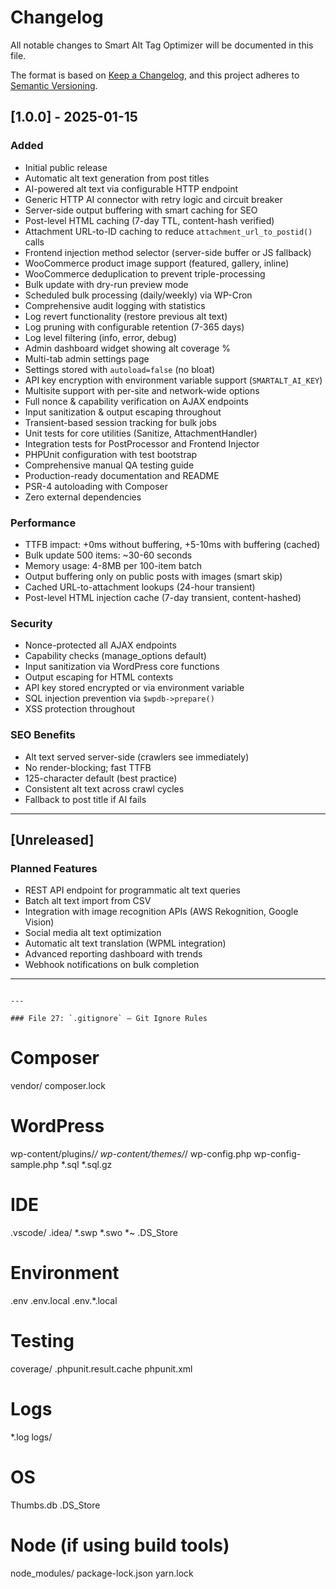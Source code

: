 # Changelog

All notable changes to Smart Alt Tag Optimizer will be documented in this file.

The format is based on [Keep a Changelog](https://keepachangelog.com/en/1.0.0/),
and this project adheres to [Semantic Versioning](https://semver.org/spec/v2.0.0.html).

## [1.0.0] - 2025-01-15

### Added
- Initial public release
- Automatic alt text generation from post titles
- AI-powered alt text via configurable HTTP endpoint
- Generic HTTP AI connector with retry logic and circuit breaker
- Server-side output buffering with smart caching for SEO
- Post-level HTML caching (7-day TTL, content-hash verified)
- Attachment URL-to-ID caching to reduce `attachment_url_to_postid()` calls
- Frontend injection method selector (server-side buffer or JS fallback)
- WooCommerce product image support (featured, gallery, inline)
- WooCommerce deduplication to prevent triple-processing
- Bulk update with dry-run preview mode
- Scheduled bulk processing (daily/weekly) via WP-Cron
- Comprehensive audit logging with statistics
- Log revert functionality (restore previous alt text)
- Log pruning with configurable retention (7-365 days)
- Log level filtering (info, error, debug)
- Admin dashboard widget showing alt coverage %
- Multi-tab admin settings page
- Settings stored with `autoload=false` (no bloat)
- API key encryption with environment variable support (`SMARTALT_AI_KEY`)
- Multisite support with per-site and network-wide options
- Full nonce & capability verification on AJAX endpoints
- Input sanitization & output escaping throughout
- Transient-based session tracking for bulk jobs
- Unit tests for core utilities (Sanitize, AttachmentHandler)
- Integration tests for PostProcessor and Frontend Injector
- PHPUnit configuration with test bootstrap
- Comprehensive manual QA testing guide
- Production-ready documentation and README
- PSR-4 autoloading with Composer
- Zero external dependencies

### Performance
- TTFB impact: +0ms without buffering, +5-10ms with buffering (cached)
- Bulk update 500 items: ~30-60 seconds
- Memory usage: 4-8MB per 100-item batch
- Output buffering only on public posts with images (smart skip)
- Cached URL-to-attachment lookups (24-hour transient)
- Post-level HTML injection cache (7-day transient, content-hashed)

### Security
- Nonce-protected all AJAX endpoints
- Capability checks (manage_options default)
- Input sanitization via WordPress core functions
- Output escaping for HTML contexts
- API key stored encrypted or via environment variable
- SQL injection prevention via `$wpdb->prepare()`
- XSS protection throughout

### SEO Benefits
- Alt text served server-side (crawlers see immediately)
- No render-blocking; fast TTFB
- 125-character default (best practice)
- Consistent alt text across crawl cycles
- Fallback to post title if AI fails

---

## [Unreleased]

### Planned Features
- REST API endpoint for programmatic alt text queries
- Batch alt text import from CSV
- Integration with image recognition APIs (AWS Rekognition, Google Vision)
- Social media alt text optimization
- Automatic alt text translation (WPML integration)
- Advanced reporting dashboard with trends
- Webhook notifications on bulk completion

---
```

---

### File 27: `.gitignore` – Git Ignore Rules
```
# Composer
vendor/
composer.lock

# WordPress
wp-content/plugins/*/
wp-content/themes/*/
wp-config.php
wp-config-sample.php
*.sql
*.sql.gz

# IDE
.vscode/
.idea/
*.swp
*.swo
*~
.DS_Store

# Environment
.env
.env.local
.env.*.local

# Testing
coverage/
.phpunit.result.cache
phpunit.xml

# Logs
*.log
logs/

# OS
Thumbs.db
.DS_Store

# Node (if using build tools)
node_modules/
package-lock.json
yarn.lock